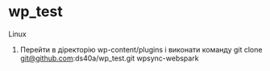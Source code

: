 # wp_test

Linux
1. Перейти в діректорію wp-content/plugins і виконати команду git clone git@github.com:ds40a/wp_test.git wpsync-webspark
